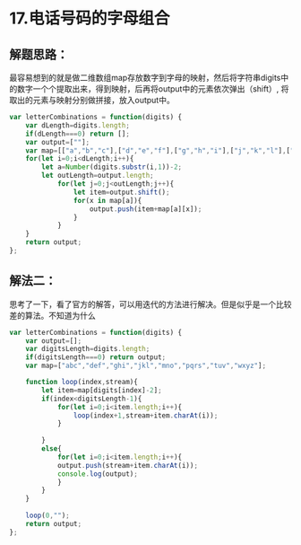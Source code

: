17.电话号码的字母组合
===
解题思路：
---
最容易想到的就是做二维数组map存放数字到字母的映射，然后将字符串digits中的数字一个个提取出来，得到映射，后再将output中的元素依次弹出（shift）,
将取出的元素与映射分别做拼接，放入output中。

```javascript
var letterCombinations = function(digits) {
    var dLength=digits.length;
    if(dLength===0) return [];
    var output=[""];
    var map=[["a","b","c"],["d","e","f"],["g","h","i"],["j","k","l"],["m","n","o"],["p","q","r","s"],["t","u","v"],["w","x","y","z"]];
    for(let i=0;i<dLength;i++){
        let a=Number(digits.substr(i,1))-2;
        let outLength=output.length;
            for(let j=0;j<outLength;j++){
                let item=output.shift();
                for(x in map[a]){
                    output.push(item+map[a][x]);
                }
            }       
    }
    return output;
};
```

解法二：
---
思考了一下，看了官方的解答，可以用迭代的方法进行解决。但是似乎是一个比较差的算法。不知道为什么
```javascript
var letterCombinations = function(digits) {
    var output=[];
    var digitsLength=digits.length;
    if(digitsLength===0) return output;
    var map=["abc","def","ghi","jkl","mno","pqrs","tuv","wxyz"];

    function loop(index,stream){
        let item=map[digits[index]-2];
        if(index<digitsLength-1){
            for(let i=0;i<item.length;i++){
                loop(index+1,stream+item.charAt(i));
            }
            
        }
        else{
            for(let i=0;i<item.length;i++){
            output.push(stream+item.charAt(i));
            console.log(output);
            }
        }
    }
    
    loop(0,"");
    return output;
};
```
